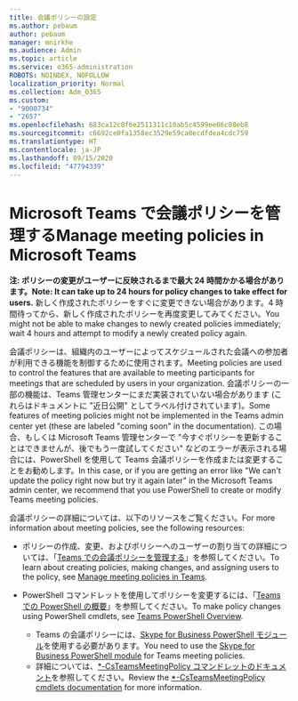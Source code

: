 ```yaml
---
title: 会議ポリシーの設定
ms.author: pebaum
author: pebaum
manager: mnirkhe
ms.audience: Admin
ms.topic: article
ms.service: o365-administration
ROBOTS: NOINDEX, NOFOLLOW
localization_priority: Normal
ms.collection: Adm_O365
ms.custom:
- "9000734"
- "2657"
ms.openlocfilehash: 683ca12c8f6e2511311c10ab5c4599ee66c08eb8
ms.sourcegitcommit: c6692ce0fa1358ec3529e59ca0ecdfdea4cdc759
ms.translationtype: HT
ms.contentlocale: ja-JP
ms.lasthandoff: 09/15/2020
ms.locfileid: "47794339"
---
```

# <a name="manage-meeting-policies-in-microsoft-teams"></a><span data-ttu-id="cf9fa-102">Microsoft Teams で会議ポリシーを管理する</span><span class="sxs-lookup"><span data-stu-id="cf9fa-102">Manage meeting policies in Microsoft Teams</span></span>

<span data-ttu-id="cf9fa-103">**注: ポリシーの変更がユーザーに反映されるまで最大 24 時間かかる場合があります。**</span><span class="sxs-lookup"><span data-stu-id="cf9fa-103">**Note: It can take up to 24 hours for policy changes to take effect for users.**</span></span> <span data-ttu-id="cf9fa-104">新しく作成されたポリシーをすぐに変更できない場合があります。4 時間待ってから、新しく作成されたポリシーを再度変更してみてください。</span><span class="sxs-lookup"><span data-stu-id="cf9fa-104">You might not be able to make changes to newly created policies immediately; wait 4 hours and attempt to modify a newly created policy again.</span></span>

<span data-ttu-id="cf9fa-105">会議ポリシーは、組織内のユーザーによってスケジュールされた会議への参加者が利用できる機能を制御するために使用されます。</span><span class="sxs-lookup"><span data-stu-id="cf9fa-105">Meeting policies are used to control the features that are available to meeting participants for meetings that are scheduled by users in your organization.</span></span> <span data-ttu-id="cf9fa-106">会議ポリシーの一部の機能は、Teams 管理センターにまだ実装されていない場合があります (これらはドキュメントに "近日公開" としてラベル付けされています)。</span><span class="sxs-lookup"><span data-stu-id="cf9fa-106">Some features of meeting policies might not be implemented in the Teams admin center yet (these are labeled "coming soon" in the documentation).</span></span> <span data-ttu-id="cf9fa-107">この場合、もしくは Microsoft Teams 管理センターで "今すぐポリシーを更新することはできませんが、後でもう一度試してください" などのエラーが表示される場合には、PowerShell を使用して Teams 会議ポリシーを作成または変更することをお勧めします。</span><span class="sxs-lookup"><span data-stu-id="cf9fa-107">In this case, or if you are getting an error like "We can't update the policy right now but try it again later" in the Microsoft Teams admin center, we recommend that you use PowerShell to create or modify Teams meeting policies.</span></span> 

<span data-ttu-id="cf9fa-108">会議ポリシーの詳細については、以下のリソースをご覧ください。</span><span class="sxs-lookup"><span data-stu-id="cf9fa-108">For more information about meeting policies, see the following resources:</span></span>

- <span data-ttu-id="cf9fa-109">ポリシーの作成、変更、およびポリシーへのユーザーの割り当ての詳細については、「[Teams での会議ポリシーを管理する](https://docs.microsoft.com/microsoftteams/meeting-policies-in-teams)」を参照してください。</span><span class="sxs-lookup"><span data-stu-id="cf9fa-109">To learn about creating policies, making changes, and assigning users to the policy, see [Manage meeting policies in Teams](https://docs.microsoft.com/microsoftteams/meeting-policies-in-teams).</span></span>

- <span data-ttu-id="cf9fa-110">PowerShell コマンドレットを使用してポリシーを変更するには、「[Teams での PowerShell の概要](https://docs.microsoft.com/microsoftteams/teams-powershell-overview)」を参照してください。</span><span class="sxs-lookup"><span data-stu-id="cf9fa-110">To make policy changes using PowerShell cmdlets, see [Teams PowerShell Overview](https://docs.microsoft.com/microsoftteams/teams-powershell-overview).</span></span> 
    - <span data-ttu-id="cf9fa-111">Teams の会議ポリシーには、[Skype for Business PowerShell モジュール](https://www.microsoft.com/download/details.aspx?id=39366)を使用する必要があります。</span><span class="sxs-lookup"><span data-stu-id="cf9fa-111">You need to use the [Skype for Business PowerShell module](https://www.microsoft.com/download/details.aspx?id=39366) for Teams meeting policies.</span></span> 
    - <span data-ttu-id="cf9fa-112">詳細については、[\*-CsTeamsMeetingPolicy コマンドレットのドキュメント](https://docs.microsoft.com/search/?search=CsTeamsMeetingPolicy&view=skype-ps)を参照してください。</span><span class="sxs-lookup"><span data-stu-id="cf9fa-112">Review the [\*-CsTeamsMeetingPolicy cmdlets documentation](https://docs.microsoft.com/search/?search=CsTeamsMeetingPolicy&view=skype-ps) for more information.</span></span>

